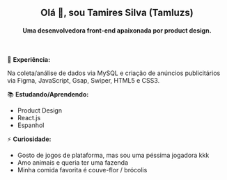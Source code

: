 
<h2 align = "center"> Olá 👋, sou Tamires Silva (Tamluzs) </h2>
<h4 align = "center"> Uma desenvolvedora front-end apaixonada por product design. </h4>

<br/>

💼 **Experiência:** 

Na coleta/análise de dados via MySQL e criação de anúncios publicitários via Figma, JavaScript, Gsap, Swiper, HTML5 e CSS3.

📚 **Estudando/Aprendendo:**
   - Product Design
   - React.js
   - Espanhol

⚡ **Curiosidade:**
   - Gosto de jogos de plataforma, mas sou uma péssima jogadora kkk 
   - Amo animais e queria ter uma fazenda
   - Minha comida favorita é couve-flor / brócolis

<br/>

<!-- <p> <img align = "left" src = "https://github-readme-stats.vercel.app/api?username=tamluzs&show_icons=true&locale=en" alt = "tamluzs" /> </p> 
<p> <img align = "center" src = "https://github-readme-stats.vercel.app/api/top-langs?username=tamluzs&show_icons=true&locale=en&layout=compact" alt = "tamluzs" /> </p>

💻 Linguagens e Tecnologias  -->
